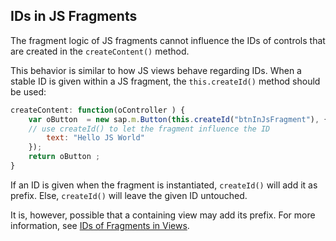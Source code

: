 <!-- loio896fa9aae5fb40deb209bc31ead99ba7 -->

## IDs in JS Fragments

The fragment logic of JS fragments cannot influence the IDs of controls that are created in the `createContent()` method.

This behavior is similar to how JS views behave regarding IDs. When a stable ID is given within a JS fragment, the `this.createId()` method should be used:

```js
createContent: function(oController ) {
	var oButton  = new sap.m.Button(this.createId("btnInJsFragment"), { 
	// use createId() to let the fragment influence the ID
	    text: "Hello JS World"
	}); 
	return oButton ; 
}
```

If an ID is given when the fragment is instantiated, `createId()` will add it as prefix. Else, `createId()` will leave the given ID untouched.

It is, however, possible that a containing view may add its prefix. For more information, see [IDs of Fragments in Views](ids-of-fragments-in-views-f10bf70.md).

